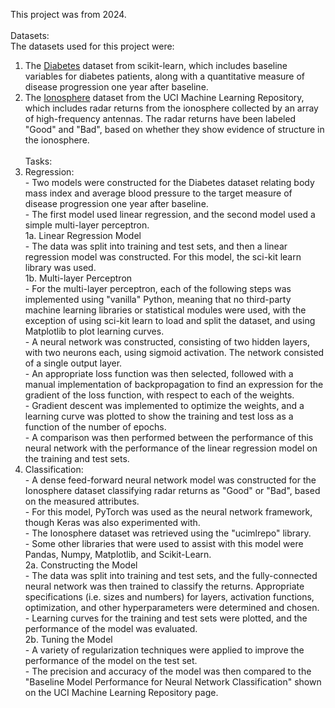 This project was from 2024.<br/><br/>
Datasets:<br/>
The datasets used for this project were:<br/>
  1. The [Diabetes](https://scikit-learn.org/stable/datasets/toy_dataset.html#diabetes-dataset) dataset from scikit-learn, which includes baseline variables for diabetes patients, along with a quantitative measure of disease progression one year after baseline.<br/>
  2. The [Ionosphere](https://archive.ics.uci.edu/dataset/52/ionosphere) dataset from the UCI Machine Learning Repository, which includes radar returns from the ionosphere collected by an array of high-frequency antennas. The radar returns have been labeled "Good" and "Bad", based on whether they show evidence of structure in the ionosphere.<br/><br/>
Tasks:<br/>
  1. Regression:<br/>
    - Two models were constructed for the Diabetes dataset relating body mass index and average blood pressure to the target measure of disease progression one year after baseline.<br/>
    - The first model used linear regression, and the second model used a simple multi-layer perceptron.<br/>
  1a. Linear Regression Model<br/>
    - The data was split into training and test sets, and then a linear regression model was constructed. For this model, the sci-kit learn library was used.<br/>
  1b. Multi-layer Perceptron<br/>
    - For the multi-layer perceptron, each of the following steps was implemented using "vanilla" Python, meaning that no third-party machine learning libraries or statistical modules were used, with the exception of using sci-kit learn to load and split the dataset, and using Matplotlib to plot learning curves.<br/>
    - A neural network was constructed, consisting of two hidden layers, with two neurons each, using sigmoid activation. The network consisted of a single output layer.<br/>
    - An appropriate loss function was then selected, followed with a manual implementation of backpropagation to find an expression for the gradient of the loss function, with respect to each of the weights.<br/>
    - Gradient descent was implemented to optimize the weights, and a learning curve was plotted to show the training and test loss as a function of the number of epochs.<br/>
    - A comparison was then performed between the performance of this neural network with the performance of the linear regression model on the training and test sets.<br/>
  2. Classification:<br/>
    - A dense feed-forward neural network model was constructed for the Ionosphere dataset classifying radar returns as "Good" or "Bad", based on the measured attributes.<br/>
    - For this model, PyTorch was used as the neural network framework, though Keras was also experimented with.<br/>
    - The Ionosphere dataset was retrieved using the "ucimlrepo" library.<br/>
    - Some other libraries that were used to assist with this model were Pandas, Numpy, Matplotlib, and Scikit-Learn.<br/>
  2a. Constructing the Model<br/>
    - The data was split into training and test sets, and the fully-connected neural network was then trained to classify the returns. Appropriate specifications (i.e. sizes and numbers) for layers, activation functions, optimization, and other hyperparameters were determined and chosen.<br/>
    - Learning curves for the training and test sets were plotted, and the performance of the model was evaluated.<br/>
  2b. Tuning the Model<br/>
    - A variety of regularization techniques were applied to improve the performance of the model on the test set.<br/>
    - The precision and accuracy of the model was then compared to the "Baseline Model Performance for Neural Network Classification" shown on the UCI Machine Learning Repository page.
